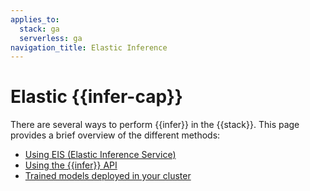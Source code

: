 ```yaml
---
applies_to:
  stack: ga
  serverless: ga
navigation_title: Elastic Inference
---
```


# Elastic {{infer-cap}}

There are several ways to perform {{infer}} in the {{stack}}. This page provides a brief overview of the different methods:

* [Using EIS (Elastic Inference Service)](elastic-inference/eis.md)
* [Using the {{infer}} API](elastic-inference/inference-api.md)
* [Trained models deployed in your cluster](machine-learning/nlp/ml-nlp-overview.md)
